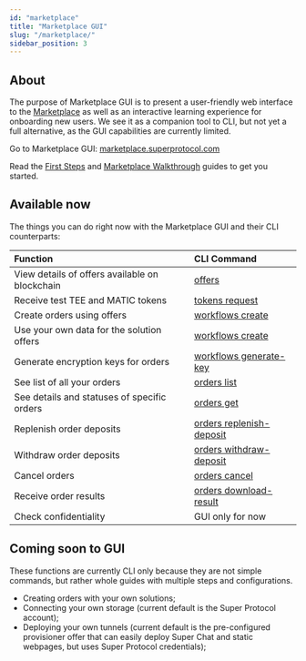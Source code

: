 ```yaml
---
id: "marketplace"
title: "Marketplace GUI"
slug: "/marketplace/"
sidebar_position: 3
---
```


## About

The purpose of Marketplace GUI is to present a user-friendly web interface to the [Marketplace](/developers/fundamentals) as well as an interactive learning experience for onboarding new users. We see it as a companion tool to CLI, but not yet a full alternative, as the GUI capabilities are currently limited. 

Go to Marketplace GUI: [marketplace.superprotocol.com](https://marketplace.superprotocol.com/)

Read the [First Steps](/developers/marketplace/first-steps/) and [Marketplace Walkthrough](/developers/marketplace/walkthrough/) guides to get you started.

## Available now

The things you can do right now with the Marketplace GUI and their CLI counterparts:

| **Function**                                   | **CLI Command**                                                               |
|:-----------------------------------------------|:------------------------------------------------------------------------------|
| View details of offers available on blockchain | [offers](/developers/cli_commands/offers)                                     |
| Receive test TEE and MATIC tokens              | [tokens request](/developers/cli_commands/tokens/request)                     |
| Create orders using offers                     | [workflows create](/developers/cli_commands/workflows/create)                 |
| Use your own data for the solution offers      | [workflows create](/developers/cli_commands/workflows/create)                 |
| Generate encryption keys for orders            | [workflows generate-key](/developers/cli_commands/workflows/generate-key)     |
| See list of all your orders                    | [orders list](/developers/cli_commands/orders/list)                           |
| See details and statuses of specific orders    | [orders get](/developers/cli_commands/orders/get)                             |
| Replenish order deposits                       | [orders replenish-deposit](/developers/cli_commands/orders/replenish-deposit) |
| Withdraw order deposits                        | [orders withdraw-deposit](/developers/cli_commands/orders/withdraw-deposit)   |
| Cancel orders                                  | [orders cancel](/developers/cli_commands/orders/cancel)                       |
| Receive order results                          | [orders download-result](/developers/cli_commands/orders/download-result)     |
| Check confidentiality                          | GUI only for now                                                              |

## Coming soon to GUI

These functions are currently CLI only because they are not simple commands, but rather whole guides with multiple steps and configurations.

* Creating orders with your own solutions;
* Connecting your own storage (current default is the Super Protocol account);
* Deploying your own tunnels (current default is the pre-configured provisioner offer that can easily deploy Super Chat and static webpages, but uses Super Protocol credentials);




